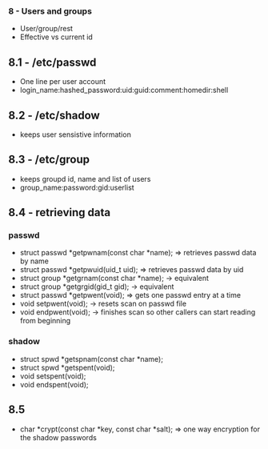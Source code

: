 ### 8 - Users and groups

* User/group/rest
* Effective vs current id

## 8.1 - /etc/passwd

* One line per user account
* login_name:hashed_password:uid:guid:comment:homedir:shell

## 8.2 - /etc/shadow

* keeps user sensistive information 

## 8.3 - /etc/group

* keeps groupd id, name and list of users
* group_name:password:gid:userlist

## 8.4 - retrieving data

### passwd

* struct passwd *getpwnam(const char *name); => retrieves passwd data by name
* struct passwd *getpwuid(uid_t uid); => retrieves passwd data by uid
* struct group *getgrnam(const char *name); -> equivalent
* struct group *getgrgid(gid_t gid); -> equivalent
* struct passwd *getpwent(void); => gets one passwd entry at a time 
* void setpwent(void); -> resets scan on passwd file
* void endpwent(void); -> finishes scan so other callers can start reading from beginning

### shadow

* struct spwd *getspnam(const char *name);
* struct spwd *getspent(void);
* void setspent(void);
* void endspent(void);


## 8.5

* char *crypt(const char *key, const char *salt); => one way encryption for the shadow passwords


